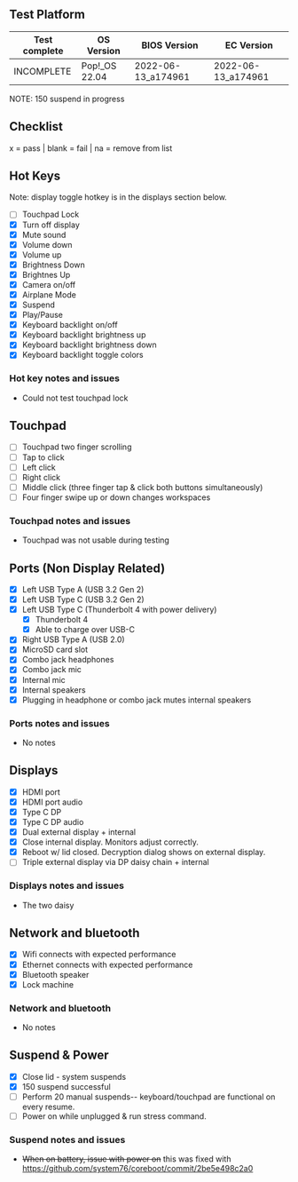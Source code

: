 ## Test Platform

| Test complete | OS Version     | BIOS Version        | EC Version          |
| ------------- | -------------- | ------------------- | ------------------- |
| INCOMPLETE    | Pop!\_OS 22.04 | 2022-06-13\_a174961 | 2022-06-13\_a174961 |

NOTE: 150 suspend in progress

## Checklist
x = pass | blank = fail | na = remove from list

## Hot Keys

Note: display toggle hotkey is in the displays section below.

- [ ] Touchpad Lock
- [x] Turn off display
- [x] Mute sound
- [x] Volume down
- [x] Volume up
- [x] Brightness Down
- [x] Brightnes Up
- [x] Camera on/off
- [x] Airplane Mode
- [x] Suspend
- [x] Play/Pause
- [x] Keyboard backlight on/off
- [x] Keyboard backlight brightness up
- [x] Keyboard backlight brightness down
- [x] Keyboard backlight toggle colors

### Hot key notes and issues

- Could not test touchpad lock

## Touchpad

- [ ] Touchpad two finger scrolling 
- [ ] Tap to click
- [ ] Left click
- [ ] Right click
- [ ] Middle click (three finger tap & click both buttons simultaneously)
- [ ] Four finger swipe up or down changes workspaces

### Touchpad notes and issues

- Touchpad was not usable during testing

## Ports (Non Display Related)

- [x] Left USB Type A (USB 3.2 Gen 2)
- [x] Left USB Type C (USB 3.2 Gen 2)
- [x] Left USB Type C (Thunderbolt 4 with power delivery)
  - [x] Thunderbolt 4
  - [x] Able to charge over USB-C
- [x] Right USB Type A (USB 2.0)
- [x] MicroSD card slot
- [x] Combo jack headphones
- [x] Combo jack mic
- [x] Internal mic
- [x] Internal speakers
- [x] Plugging in headphone or combo jack mutes internal speakers

### Ports notes and issues

- No notes

## Displays

- [x] HDMI port
- [x] HDMI port audio
- [x] Type C DP
- [x] Type C DP audio
- [x] Dual external display + internal
- [x] Close internal display. Monitors adjust correctly.
- [x] Reboot w/ lid closed. Decryption dialog shows on external display.
- [ ] Triple external display via DP daisy chain + internal

### Displays notes and issues

- The two daisy

## Network and bluetooth

- [x] Wifi connects with expected performance
- [x] Ethernet connects with expected performance
- [x] Bluetooth speaker
- [x] Lock machine

### Network and bluetooth

- No notes

## Suspend & Power

- [x] Close lid - system suspends
- [x] 150 suspend successful
- [ ] Perform 20 manual suspends-- keyboard/touchpad are functional on every resume.
- [ ] Power on while unplugged & run stress command.

### Suspend notes and issues

- ~~When on battery, issue with power on~~ this was fixed with https://github.com/system76/coreboot/commit/2be5e498c2a0
